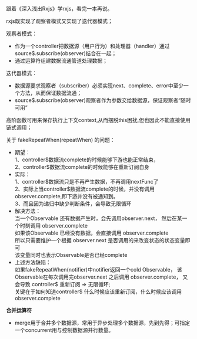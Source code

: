 跟着《深入浅出Rxjs》学rxjs，看完一本再说。

rxjs既实现了观察者模式又实现了迭代器模式；

观察者模式：
<ul>
<li>
作为一个controller把数据源（用户行为）和处理器（handler）通过source$.subscribe(observer)结合在一起；
</li>
<li>通过运算符组建数据流通管道处理数据；</li>
</ul>
迭代器模式：
<ul>
<li>数据源要求观察者（subscriber）必须实现next、complete、error中至少一个方法，从而保证数据流通；</li>
<li>source$.subscribe(observer)观察者作为参数交给数据源，保证观察者“随时可用”</li>
</ul>


高阶函数可用来保存执行上下文context,从而摆脱this困扰,但也因此不能直接使用链式调用；

关于 fakeRepeatWhen(repeatWhen) 的问题：
<ul>
    <li>
        期望：</br>
        1、controller$数据流complete的时候能够下游也能正常结束，<br/>
        2、controller$数据流complete的时候能够在重新订阅自身
    </li>
    <li>
        实际：<br/>
        1、controller$数据流只是不再产生数据，不再调用nextFunc了<br/>
        2、实际上当controller$数据流complete的时候，并没有调用observer.complete,即下游并没有被通知到。</br>
        3、而且因为递归中缺少判断条件，会导致无限循环
    </li>
    <li>
        解决方法：<br/>
        当一个Observable 还有数据产生时，会先调用observer.next，
        然后在某一个时刻调用 observer.complete<br/>
        如果该Observable 已经没有数据，会直接调用 observer.complete<br/>
        所以只需要维护一个根据 observer.next 是否调用的来改变状态的状态变量即可<br/>
        该变量同时也表示Observable是否已经complete
    </li>
    <li>
        上述方法缺陷：<br/>
        如果fakeRepeatWhen(notifier)中notifier返回一个cold Observable，
        该Observable在每次调用完observer.next 之后调用 observer.complete，
        又会导致 controller$ 重新订阅 => 无限循环;<br/>
        关键在于如何知道controller$ 什么时候应该重新订阅，什么时候应该调用observer.complete
    </li>
</ul>

**合并运算符**
<ul>
    <li>merge用于合并多个数据源，常用于异步处理多个数据源，先到先得；可指定一个concurrent用与控制数据源并行数量。</li>
</ul>
